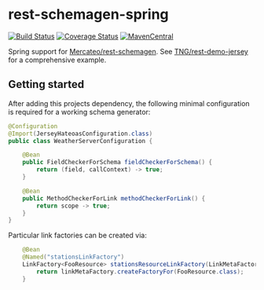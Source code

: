 # rest-schemagen-spring
[![Build Status](https://travis-ci.org/Mercateo/rest-schemagen-spring.svg?branch=master)](https://travis-ci.org/Mercateo/rest-schemagen-spring)
[![Coverage Status](https://coveralls.io/repos/Mercateo/rest-schemagen-spring/badge.svg?branch=master&service=github)](https://coveralls.io/github/Mercateo/rest-schemagen-spring?branch=master)
[![MavenCentral](https://img.shields.io/maven-central/v/com.mercateo/rest-schemagen-spring.svg)](http://search.maven.org/#search%7Cgav%7C1%7Cg%3A%22com.mercateo.rest%22%20AND%20a%3A%22rest-schemagen-spring%22)

Spring support for [Mercateo/rest-schemagen](https://github.com/Mercateo/rest-schemagen). See [TNG/rest-demo-jersey](https://github.com/TNG/rest-demo-jersey) for a comprehensive example.

## Getting started

After adding this projects dependency, the following minimal configuration is required for a working schema generator:

```java
@Configuration
@Import(JerseyHateoasConfiguration.class)
public class WeatherServerConfiguration {

    @Bean
    public FieldCheckerForSchema fieldCheckerForSchema() {
        return (field, callContext) -> true;
    }

    @Bean
    public MethodCheckerForLink methodCheckerForLink() {
        return scope -> true;
    }
}
```

Particular link factories can be created via:
```java
    @Bean
    @Named("stationsLinkFactory")
    LinkFactory<FooResource> stationsResourceLinkFactory(LinkMetaFactory linkMetaFactory) {
        return linkMetaFactory.createFactoryFor(FooResource.class);
    }
```
